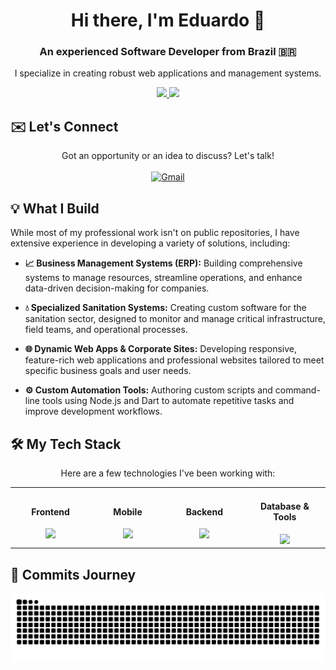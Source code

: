 <div align="center">
  <h1>Hi there, I'm Eduardo 👋</h1>
  <h3>An experienced Software Developer from Brazil 🇧🇷</h3>
  <p>I specialize in creating robust web applications and management systems.</p>
</div>

<div align="center">
  <a href="https://github.com/eduxlsx">
    <img height="180em" src="https://github-readme-stats.vercel.app/api?username=eduxlsx&show_icons=true&theme=dracula&include_all_commits=true&count_private=true"/>
    <img height="180em" src="https://github-readme-stats.vercel.app/api/top-langs/?username=eduxlsx&layout=compact&langs_count=8&theme=dracula"/>
  </a>
</div>

## ✉️ Let's Connect
<p align="center">
  Got an opportunity or an idea to discuss? Let's talk!
  <br/><br/>
  <a href="mailto:eduardo.ebp17@gmail.com">
    <img src="https://img.shields.io/badge/Gmail-D14836?style=for-the-badge&logo=gmail&logoColor=white" alt="Gmail"/>
  </a>
</p>

## 💡 What I Build
While most of my professional work isn't on public repositories, I have extensive experience in developing a variety of solutions, including:

- **📈 Business Management Systems (ERP):** Building comprehensive systems to manage resources, streamline operations, and enhance data-driven decision-making for companies.

- **💧 Specialized Sanitation Systems:** Creating custom software for the sanitation sector, designed to monitor and manage critical infrastructure, field teams, and operational processes.

- **🌐 Dynamic Web Apps & Corporate Sites:** Developing responsive, feature-rich web applications and professional websites tailored to meet specific business goals and user needs.

- **⚙️ Custom Automation Tools:** Authoring custom scripts and command-line tools using Node.js and Dart to automate repetitive tasks and improve development workflows.

## 🛠️ My Tech Stack
<p align="center">
  Here are a few technologies I've been working with:
</p>

<table width="100%">
  <tr>
    <td align="center" width="200">
      <h4 align="center">Frontend</h4>
      <a href="https://skillicons.dev">
        <img src="https://skillicons.dev/icons?i=js,react" />
      </a>
    </td>
    <td align="center" width="200">
      <h4 align="center">Mobile</h4>
      <a href="https://skillicons.dev">
        <img src="https://skillicons.dev/icons?i=dart,flutter" />
      </a>
    </td>
    <td align="center" width="200">
      <h4 align="center">Backend</h4>
      <a href="https://skillicons.dev">
        <img src="https://skillicons.dev/icons?i=php,laravel,nodejs" />
      </a>
    </td>
    <td align="center" width="200">
      <h4 align="center">Database & Tools</h4>
      <a href="https://skillicons.dev">
        <img src="https://skillicons.dev/icons?i=mysql,postgres,git,docker,postman" />
      </a>
    </td>
  </tr>
</table>

## 🐍 Commits Journey
<div align="center">
  <img src="https://raw.githubusercontent.com/eduxlsx/eduxlsx/output/github-contribution-grid-snake.svg" alt="snake animation" />
</div>
